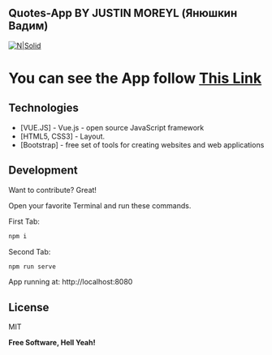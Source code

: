 ## Quotes-App BY JUSTIN MOREYL (Янюшкин Вадим)


[![N|Solid](https://i.ibb.co/vHpsNKL/logo.png)](https://nodesource.com/products/nsolid)
# You can see the App follow [This Link](https://quotes-app-coral.vercel.app)

## Technologies
- [VUE.JS] - Vue.js - open source JavaScript framework
- [HTML5, CSS3] - Layout.
- [Bootstrap] - free set of tools for creating websites and web applications


## Development

Want to contribute? Great!


Open your favorite Terminal and run these commands.

First Tab:

```sh
npm i
```

Second Tab:

```sh
npm run serve
```

App running at:
http://localhost:8080


## License

MIT

**Free Software, Hell Yeah!**
